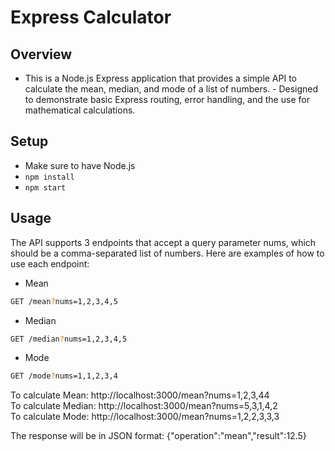 # Express Calculator

## Overview

- This is a Node.js Express application that provides a simple API to calculate the mean, median, and mode of a list of numbers. - Designed to demonstrate basic Express routing, error handling, and the use for mathematical calculations.

## Setup

- Make sure to have Node.js
- `npm install`
- `npm start`

## Usage

The API supports 3 endpoints that accept a query parameter nums, which should be a comma-separated list of numbers.
Here are examples of how to use each endpoint:

- Mean

```bash
GET /mean?nums=1,2,3,4,5
```

- Median

```bash
GET /median?nums=1,2,3,4,5
```

- Mode

```bash
GET /mode?nums=1,1,2,3,4
```

To calculate Mean: http://localhost:3000/mean?nums=1,2,3,44  
To calculate Median: http://localhost:3000/mean?nums=5,3,1,4,2  
To calculate Mode: http://localhost:3000/mean?nums=1,2,2,3,3,3

The response will be in JSON format:
{"operation":"mean","result":12.5}
